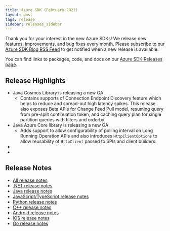 ```yaml
---
title: Azure SDK (February 2021)
layout: post
tags: release
sidebar: releases_sidebar
---
```


Thank you for your interest in the new Azure SDKs! We release new features, improvements, and bug fixes every month. Please subscribe to our [Azure SDK Blog RSS Feed](https://devblogs.microsoft.com/azure-sdk/feed) to get notified when a new release is available.

You can find links to packages, code, and docs on our [Azure SDK Releases page](https://aka.ms/azsdk/releases).

## Release Highlights


* Java Cosmos Library is releasing a new GA
  * Contains supports of Connection Endpoint Discovery feature which helps to reduce and spread-out high latency spikes. This release also exposes Beta APIs for Change Feed Pull model, resuming query from pre-split continuation token, and caching query plan for single partition queries with filters and orderby.
* Java Azure Core library is releasing a new GA 
  * Adds support to allow configurability of polling interval on Long Running Operation APIs and also introduces `HttpClientOptions` to allow reusability of `HttpClient` passed to SPIs and client builders.
*
*

## Release Notes

* [All release notes](index.md)
* [.NET release notes](dotnet.md)
* [Java release notes](java.md)
* [JavaScript/TypeScript release notes](js.md)
* [Python release notes](python.md)
* [C++ release notes](cpp.md)
* [Android release notes](android.md)
* [iOS release notes](ios.md)
* [Go release notes](go.md)
